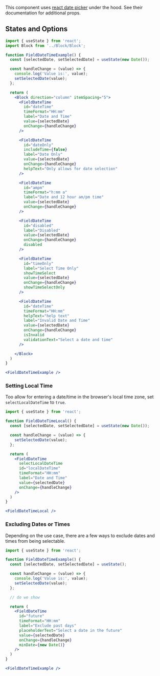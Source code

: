 This component uses [react date picker](https://reactdatepicker.com/) under the hood. See their documentation for additional props.

## States and Options

```jsx
import { useState } from 'react';
import Block from '../Block/Block';

function FieldDateTimeExample() {
  const [selectedDate, setSelectedDate] = useState(new Date());

  const handleChange = (value) => {
    console.log('Value is:', value);
    setSelectedDate(value);
  };

  return (
    <Block direction="column" itemSpacing="5">
      <FieldDateTime
        id="dateTime"
        timeFormat="HH:mm"
        label="Date and Time"
        value={selectedDate}
        onChange={handleChange}
      />

      <FieldDateTime
        id="dateOnly"
        includeTime={false}
        label="Date Only"
        value={selectedDate}
        onChange={handleChange}
        helpText="Only allows for date selection"
      />

      <FieldDateTime
        id="ampm"
        timeFormat="h:mm a"
        label="Date and 12 hour am/pm time"
        value={selectedDate}
        onChange={handleChange}
      />

      <FieldDateTime
        id="disabled"
        label="Disabled"
        value={selectedDate}
        onChange={handleChange}
        disabled
      />

      <FieldDateTime
        id="timeOnly"
        label="Select Time Only"
        showTimeSelect
        value={selectedDate}
        onChange={handleChange}
        showTimeSelectOnly
      />

      <FieldDateTime
        id="dateTime"
        timeFormat="HH:mm"
        helpText="help text"
        label="Invalid Date and Time"
        value={selectedDate}
        onChange={handleChange}
        isInvalid
        validationText="Select a date and time"
      />

    </Block>
  )
}

<FieldDateTimeExample />

```

### Setting Local Time

Too allow for entering a date/time in the browser's local time zone, set `selectLocalDateTime` to `true`.

```jsx
import { useState } from 'react';

function FieldDateTimeLocal() {
  const [selectedDate, setSelectedDate] = useState(new Date());

  const handleChange = (value) => {
    setSelectedDate(value);
  };

  return (
    <FieldDateTime
      selectLocalDateTime
      id="localDateTime"
      timeFormat="HH:mm"
      label="Date and Time"
      value={selectedDate}
      onChange={handleChange}
    />
  )
}

<FieldDateTimeLocal />
```

### Excluding Dates or Times

Depending on the use case, there are a few ways to exclude dates and times from being selectable.

```jsx
import { useState } from 'react';

function FieldDateTimeExample() {
  const [selectedDate, setSelectedDate] = useState();

  const handleChange = (value) => {
    console.log('Value is:', value);
    setSelectedDate(value);
  };

  // do we show

  return (
    <FieldDateTime
      id="future"
      timeFormat="HH:mm"
      label="Exclude past days"
      placeholderText="Select a date in the future"
      value={selectedDate}
      onChange={handleChange}
      minDate={new Date()}
    />
  )
}

<FieldDateTimeExample />
```
